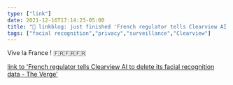 ```yaml
---
type: ["link"]
date: 2021-12-16T17:14:23-05:00
title: "🔗 linkblog: just finished 'French regulator tells Clearview AI to delete its facial recognition data - The Verge'"
tags: ["facial recognition","privacy","surveillance","Clearview"]
---
```

Vive la France ! 🇫🇷🇫🇷🇫🇷
 
[link to 'French regulator tells Clearview AI to delete its facial recognition data - The Verge'](https://www.theverge.com/2021/12/16/22840179/france-cnil-clearview-ai-facial-recognition-privacy-gdpr)
